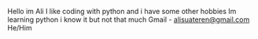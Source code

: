 Hello im Ali
I like coding with python and i have some other hobbies
Im learning python i know it but not that much
Gmail - alisuateren@gmail.com
He/Him
